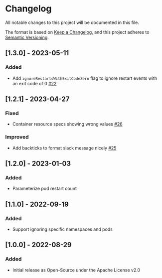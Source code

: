# Changelog
All notable changes to this project will be documented in this file.

The format is based on [Keep a Changelog](https://keepachangelog.com/en/1.0.0/),
and this project adheres to [Semantic Versioning](https://semver.org/spec/v2.0.0.html).

## [1.3.0] - 2023-05-11
### Added
- Add `ignoreRestartsWithExitCodeZero` flag to ignore restart events with an exit code of 0 [#22](https://github.com/airwallex/k8s-pod-restart-info-collector/issues/22)

## [1.2.1] - 2023-04-27
### Fixed
- Container resource specs showing wrong values [#26](https://github.com/airwallex/k8s-pod-restart-info-collector/issues/26)

### Improved
- Add backticks to format slack message nicely [#25](https://github.com/airwallex/k8s-pod-restart-info-collector/issues/25)

## [1.2.0] - 2023-01-03
### Added
- Parameterize pod restart count

## [1.1.0] - 2022-09-19
### Added
- Support ignoring specific namespaces and pods 

## [1.0.0] - 2022-08-29
### Added
- Initial release as Open-Source under the Apache License v2.0